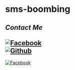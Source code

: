 # sms-boombing
## <i><b> Contact Me</b></i> <br><br>[![Facebook](https://img.shields.io/badge/Facebook-AbirHossain-1877F2?style=flat-square&logo=facebook)](https://facebook.com/Abir-Hossain-104247341997068/?substory_index=0)<br>[![Github](https://img.shields.io/badge/Facebook-AbirHossain-gray?style=flat-square&logo=github)](https://facebook.com/Abir-Hossain-104247341997068/?substory_index=0)<br>
[![Facebook](https://img.shields.io/badge/ABIRHOSSAIN-gray?style=for-the-badge&logo=Facebook&logoColor=white)](https://github.com/ABIRHOSSAIN10/)
